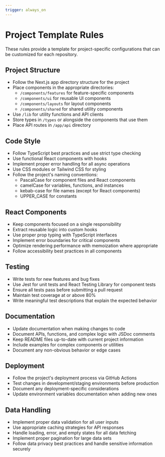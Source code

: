 ```yaml
---
trigger: always_on
---
```


# Project Template Rules

These rules provide a template for project-specific configurations that can be customized for each repository.

## Project Structure

- Follow the Next.js app directory structure for the project
- Place components in the appropriate directories:
  - `/components/features` for feature-specific components
  - `/components/ui` for reusable UI components
  - `/components/layouts` for layout components
  - `/components/shared` for shared utility components
- Use `/lib` for utility functions and API clients
- Store types in `/types` or alongside the components that use them
- Place API routes in `/app/api` directory

## Code Style

- Follow TypeScript best practices and use strict type checking
- Use functional React components with hooks
- Implement proper error handling for all async operations
- Use CSS modules or Tailwind CSS for styling
- Follow the project's naming conventions:
  - PascalCase for component files and React components
  - camelCase for variables, functions, and instances
  - kebab-case for file names (except for React components)
  - UPPER_CASE for constants

## React Components

- Keep components focused on a single responsibility
- Extract reusable logic into custom hooks
- Use proper prop typing with TypeScript interfaces
- Implement error boundaries for critical components
- Optimize rendering performance with memoization where appropriate
- Follow accessibility best practices in all components

## Testing

- Write tests for new features and bug fixes
- Use Jest for unit tests and React Testing Library for component tests
- Ensure all tests pass before submitting a pull request
- Maintain test coverage at or above 80%
- Write meaningful test descriptions that explain the expected behavior

## Documentation

- Update documentation when making changes to code
- Document APIs, functions, and complex logic with JSDoc comments
- Keep README files up-to-date with current project information
- Include examples for complex components or utilities
- Document any non-obvious behavior or edge cases

## Deployment

- Follow the project's deployment process via GitHub Actions
- Test changes in development/staging environments before production
- Document any deployment-specific considerations
- Update environment variables documentation when adding new ones

## Data Handling

- Implement proper data validation for all user inputs
- Use appropriate caching strategies for API responses
- Handle loading, error, and empty states for all data fetching
- Implement proper pagination for large data sets
- Follow data privacy best practices and handle sensitive information securely
